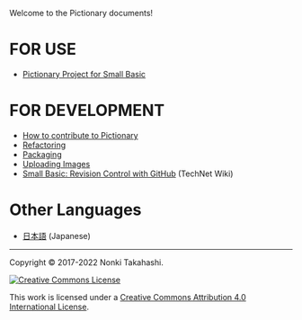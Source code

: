 Welcome to the Pictionary documents!

# FOR USE
* [Pictionary Project for Small Basic](README.md)

# FOR DEVELOPMENT
* [How to contribute to Pictionary](https://github.com/nonkitMac/Pictionary/blob/master/CONTRIBUTING.md)
* [Refactoring](Refactoring)
* [Packaging](Packaging)
* [Uploading Images](Uploading-Images)
* [Small Basic: Revision Control with GitHub](https://social.technet.microsoft.com/wiki/contents/articles/37846.small-basic-revision-control-with-github.aspx) (TechNet Wiki)

# Other Languages
* [日本語](Documents-ja) (Japanese)

____

Copyright © 2017-2022 Nonki Takahashi.

[![Creative Commons License](https://i.creativecommons.org/l/by/4.0/88x31.png)](http://creativecommons.org/licenses/by/4.0/)

This work is licensed under a [Creative Commons Attribution 4.0 International License](http://creativecommons.org/licenses/by/4.0/).
